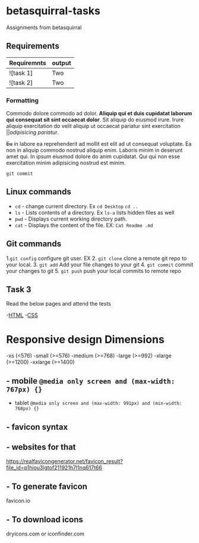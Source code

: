 # betasquirral-tasks

Assignments from betasquirral

## Requirements

| Requiremnts | output |
| ----------- | ------ |
| ![task 1]   | Two    |
| ![task 2]   | Two    |

### Formatting

Commodo dolore commodo ad dolor. **Aliquip qui et duis cupidatat laborum qui consequat sit sint occaecat dolor**. Sit aliquip do eiusmod irure. Irure aliquip exercitation do velit aliquip ut occaecat pariatur sint exercitation ||_adipisicing pariatur_.

~~Eu~~ in labore ea reprehenderit ad mollit est elit ad ut consequat voluptate. Ea non in aliquip commodo nostrud aliquip enim. Laboris minim in deserunt amet qui. In ipsum eiusmod dolore do anim cupidatat. Qui qui non esse exercitation minim adipisicing nostrud est minim.

`git commit`

## Linux commands

- `cd` - change current directory. Ex `cd Desktop` `cd ..`
- `ls` - Lists contents of a directory. Ex `ls-a` lists hidden files as well
- `pwd` - Displays current working directory path.
- `cat` - Displays the content of the file. EX: `Cat Readme .md`

## Git commands

1.`git config` configure git user. EX 2. `git clone` clone a remote git repo to your local. 3. `git add` Add your file changes to your git 4. `git commit` commit your changes to git 5. `git push` push your local commits to remote repo

## Task 3

Read the below pages and attend the tests

-[HTML](https://www.w3schools.com/html/default.asp) -[CSS](https://www.w3schools.com/css/default.asp)

# Responsive design Dimensions

-xs (<576)
-small (>=576)
-medium (>=768)
-large (>=992)
-xlarge (>=1200)
-xxlarge (>=1400)

## - mobile `@media only screen and (max-width: 767px) {}`

- tablet `@media only screen and (max-width: 991px) and (min-width: 768px) {}    `

## - favicon syntax

<link rel="apple-touch-icon" sizes="180x180" href="/apple-touch-icon.png">
<link rel="icon" type="image/png" sizes="32x32" href="/favicon-32x32.png">
<link rel="icon" type="image/png" sizes="16x16" href="/favicon-16x16.png">
<link rel="manifest" href="/site.webmanifest">
<link rel="mask-icon" href="/safari-pinned-tab.svg" color="#5bbad5">
<meta name="msapplication-TileColor" content="#da532c">
<meta name="theme-color" content="#ffffff">

## - websites for that

https://realfavicongenerator.net/favicon_result?file_id=p1hiou3lgtof211921h7l1nq617t66

## - To generate favicon

favicon.io

## - To download icons

dryicons.com or iconfinder.com
